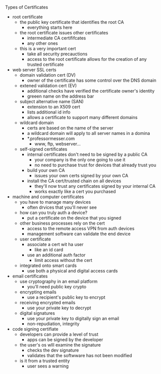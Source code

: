 Types of Certificates 

* root certificate 
	* the public key certificate that identifies the root CA 
		* everything starts here
	* the root certificate issues other certificates 
		* intermediate CA certififcates 
		* any other ones 
	* this is a very important cert
		* take all security precauctions 
		* access to the root certificate allows for the creation of any trusted certificate 
* web server SSL certs 
	* domain validation cert (DV)
		* owner of the certificate has some control over the DNS domain 
	* extened validation cert (EV)
		* additional checks have verified the certificate owner's identity 
		* greeen name on the address bar 
	* subject alternative name (SAN)
		* extension to an X509 cert 
		* lists additional id info 
		* allows a certificate to support many different domains 
	* wildcard domain 
		* certs are based on the name of the server 
		* a wildcard domain will apply to all server names in a domina 
		* *.professormesser.com
			* www, ftp, webserver...
	* self-signed certificates 
		* internal certificates don't need to be signed by a public CA 
			* your company is the only one going to use it 
			* no need to purchase trust for devices that already trust you
		* build your own CA 
			* issues your own certs signed by your own CA 
		* install the CA cert/trusted chain on all devices 
			* they'll now trust any certificates signed by your internal CA 
			* works exactly like a cert you purchased 
* machine and computer certificates 
	* you have to manage many devices 
		* often drvices that you'll never see
	* how can you truly auth a device?
		* put a certificate on the device that you signed 
	* other business processes rely on the cert
		* access to the remote access VPN from auth devices 
		* management software can validate the end device 
	* user certificate 
		* associate a cert wit ha user 
			* like an id card
		* use an additional auth factor 
			* limit access without the cert 
	* integrated onto smart cards 
		* use both a physical and digital access cards
* email certificates 
	* use cryptography in an email platform 
		* you'll need public key crypto 
	* encrypting emails 
		* use a recipient's public key to encrypt
	* receiving encrypted emails 
		* use your private key to decrypt
	* digital signatures 
		* use your private key to digitally sign an email
		* non-repudiation, integrity 
* code signing certifiate 
	* developers can provide a level of trust 
		* apps can be signed by the developer 
	* the user's os wlll examine the signature 
		* checks the dev signature 
		* validates that the softwware has not been modified 
	* is it from a trusted entity 
		* user sees a warning 